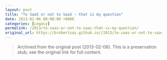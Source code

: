 ```yaml
---
layout: post
title: "To SaaS or not to SaaS — that is my question"
date: 2013-02-06 00:00:00 +0000
categories: [Legacy]
permalink: /2013/to-saas-or-not-to-saas-that-is-my-question/
original_url: https://brobertsaz.github.io//2013/to-saas-or-not-to-saas-that-is-my-question/
---
```


> Archived from the original post (2013-02-06). This is a preservation stub; see the original link for full content.

